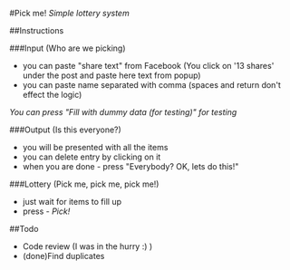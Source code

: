 #Pick me!
_Simple lottery system_

##Instructions

###Input (Who are we picking)
 * you can paste "share text" from Facebook (You click on '13 shares' under the post and paste here text from popup)
 * you can paste name separated with comma (spaces and return don't effect the logic)

*You can press "Fill with dummy data (for testing)" for testing*

###Output (Is this everyone?)
 * you will be presented with all the items
 * you can delete entry by clicking on it
 * when you are done - press "Everybody? OK, lets do this!"

###Lottery (Pick me, pick me, pick me!)
 * just wait for items to fill up
 * press - *Pick!*

##Todo
 * Code review (I was in the hurry :) )
 * (done)Find duplicates